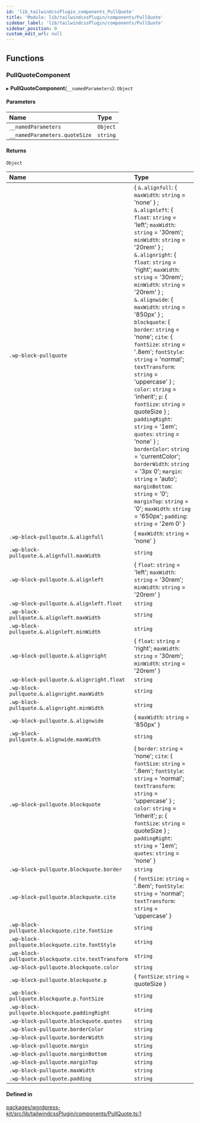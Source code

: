 ```yaml
---
id: 'lib_tailwindcssPlugin_components_PullQuote'
title: 'Module: lib/tailwindcssPlugin/components/PullQuote'
sidebar_label: 'lib/tailwindcssPlugin/components/PullQuote'
sidebar_position: 0
custom_edit_url: null
---
```


## Functions

### PullQuoteComponent

▸ **PullQuoteComponent**(`__namedParameters`): `Object`

#### Parameters

| Name                          | Type     |
| :---------------------------- | :------- |
| `__namedParameters`           | `Object` |
| `__namedParameters.quoteSize` | `string` |

#### Returns

`Object`

| Name                                                | Type                                                                                                                                                                                                                                                                                                                                                                                                                                                                                                                                                                                                                                                                                                                                                                                                                                                                                               |
| :-------------------------------------------------- | :------------------------------------------------------------------------------------------------------------------------------------------------------------------------------------------------------------------------------------------------------------------------------------------------------------------------------------------------------------------------------------------------------------------------------------------------------------------------------------------------------------------------------------------------------------------------------------------------------------------------------------------------------------------------------------------------------------------------------------------------------------------------------------------------------------------------------------------------------------------------------------------------- |
| `.wp-block-pullquote`                               | { `&.alignfull`: { `maxWidth`: `string` = 'none' } ; `&.alignleft`: { `float`: `string` = 'left'; `maxWidth`: `string` = '30rem'; `minWidth`: `string` = '20rem' } ; `&.alignright`: { `float`: `string` = 'right'; `maxWidth`: `string` = '30rem'; `minWidth`: `string` = '20rem' } ; `&.alignwide`: { `maxWidth`: `string` = '850px' } ; `blockquote`: { `border`: `string` = 'none'; `cite`: { `fontSize`: `string` = '.8em'; `fontStyle`: `string` = 'normal'; `textTransform`: `string` = 'uppercase' } ; `color`: `string` = 'inherit'; `p`: { `fontSize`: `string` = quoteSize } ; `paddingRight`: `string` = '1em'; `quotes`: `string` = 'none' } ; `borderColor`: `string` = 'currentColor'; `borderWidth`: `string` = '3px 0'; `margin`: `string` = 'auto'; `marginBottom`: `string` = '0'; `marginTop`: `string` = '0'; `maxWidth`: `string` = '650px'; `padding`: `string` = '2em 0' } |
| `.wp-block-pullquote.&.alignfull`                   | { `maxWidth`: `string` = 'none' }                                                                                                                                                                                                                                                                                                                                                                                                                                                                                                                                                                                                                                                                                                                                                                                                                                                                  |
| `.wp-block-pullquote.&.alignfull.maxWidth`          | `string`                                                                                                                                                                                                                                                                                                                                                                                                                                                                                                                                                                                                                                                                                                                                                                                                                                                                                           |
| `.wp-block-pullquote.&.alignleft`                   | { `float`: `string` = 'left'; `maxWidth`: `string` = '30rem'; `minWidth`: `string` = '20rem' }                                                                                                                                                                                                                                                                                                                                                                                                                                                                                                                                                                                                                                                                                                                                                                                                     |
| `.wp-block-pullquote.&.alignleft.float`             | `string`                                                                                                                                                                                                                                                                                                                                                                                                                                                                                                                                                                                                                                                                                                                                                                                                                                                                                           |
| `.wp-block-pullquote.&.alignleft.maxWidth`          | `string`                                                                                                                                                                                                                                                                                                                                                                                                                                                                                                                                                                                                                                                                                                                                                                                                                                                                                           |
| `.wp-block-pullquote.&.alignleft.minWidth`          | `string`                                                                                                                                                                                                                                                                                                                                                                                                                                                                                                                                                                                                                                                                                                                                                                                                                                                                                           |
| `.wp-block-pullquote.&.alignright`                  | { `float`: `string` = 'right'; `maxWidth`: `string` = '30rem'; `minWidth`: `string` = '20rem' }                                                                                                                                                                                                                                                                                                                                                                                                                                                                                                                                                                                                                                                                                                                                                                                                    |
| `.wp-block-pullquote.&.alignright.float`            | `string`                                                                                                                                                                                                                                                                                                                                                                                                                                                                                                                                                                                                                                                                                                                                                                                                                                                                                           |
| `.wp-block-pullquote.&.alignright.maxWidth`         | `string`                                                                                                                                                                                                                                                                                                                                                                                                                                                                                                                                                                                                                                                                                                                                                                                                                                                                                           |
| `.wp-block-pullquote.&.alignright.minWidth`         | `string`                                                                                                                                                                                                                                                                                                                                                                                                                                                                                                                                                                                                                                                                                                                                                                                                                                                                                           |
| `.wp-block-pullquote.&.alignwide`                   | { `maxWidth`: `string` = '850px' }                                                                                                                                                                                                                                                                                                                                                                                                                                                                                                                                                                                                                                                                                                                                                                                                                                                                 |
| `.wp-block-pullquote.&.alignwide.maxWidth`          | `string`                                                                                                                                                                                                                                                                                                                                                                                                                                                                                                                                                                                                                                                                                                                                                                                                                                                                                           |
| `.wp-block-pullquote.blockquote`                    | { `border`: `string` = 'none'; `cite`: { `fontSize`: `string` = '.8em'; `fontStyle`: `string` = 'normal'; `textTransform`: `string` = 'uppercase' } ; `color`: `string` = 'inherit'; `p`: { `fontSize`: `string` = quoteSize } ; `paddingRight`: `string` = '1em'; `quotes`: `string` = 'none' }                                                                                                                                                                                                                                                                                                                                                                                                                                                                                                                                                                                                   |
| `.wp-block-pullquote.blockquote.border`             | `string`                                                                                                                                                                                                                                                                                                                                                                                                                                                                                                                                                                                                                                                                                                                                                                                                                                                                                           |
| `.wp-block-pullquote.blockquote.cite`               | { `fontSize`: `string` = '.8em'; `fontStyle`: `string` = 'normal'; `textTransform`: `string` = 'uppercase' }                                                                                                                                                                                                                                                                                                                                                                                                                                                                                                                                                                                                                                                                                                                                                                                       |
| `.wp-block-pullquote.blockquote.cite.fontSize`      | `string`                                                                                                                                                                                                                                                                                                                                                                                                                                                                                                                                                                                                                                                                                                                                                                                                                                                                                           |
| `.wp-block-pullquote.blockquote.cite.fontStyle`     | `string`                                                                                                                                                                                                                                                                                                                                                                                                                                                                                                                                                                                                                                                                                                                                                                                                                                                                                           |
| `.wp-block-pullquote.blockquote.cite.textTransform` | `string`                                                                                                                                                                                                                                                                                                                                                                                                                                                                                                                                                                                                                                                                                                                                                                                                                                                                                           |
| `.wp-block-pullquote.blockquote.color`              | `string`                                                                                                                                                                                                                                                                                                                                                                                                                                                                                                                                                                                                                                                                                                                                                                                                                                                                                           |
| `.wp-block-pullquote.blockquote.p`                  | { `fontSize`: `string` = quoteSize }                                                                                                                                                                                                                                                                                                                                                                                                                                                                                                                                                                                                                                                                                                                                                                                                                                                               |
| `.wp-block-pullquote.blockquote.p.fontSize`         | `string`                                                                                                                                                                                                                                                                                                                                                                                                                                                                                                                                                                                                                                                                                                                                                                                                                                                                                           |
| `.wp-block-pullquote.blockquote.paddingRight`       | `string`                                                                                                                                                                                                                                                                                                                                                                                                                                                                                                                                                                                                                                                                                                                                                                                                                                                                                           |
| `.wp-block-pullquote.blockquote.quotes`             | `string`                                                                                                                                                                                                                                                                                                                                                                                                                                                                                                                                                                                                                                                                                                                                                                                                                                                                                           |
| `.wp-block-pullquote.borderColor`                   | `string`                                                                                                                                                                                                                                                                                                                                                                                                                                                                                                                                                                                                                                                                                                                                                                                                                                                                                           |
| `.wp-block-pullquote.borderWidth`                   | `string`                                                                                                                                                                                                                                                                                                                                                                                                                                                                                                                                                                                                                                                                                                                                                                                                                                                                                           |
| `.wp-block-pullquote.margin`                        | `string`                                                                                                                                                                                                                                                                                                                                                                                                                                                                                                                                                                                                                                                                                                                                                                                                                                                                                           |
| `.wp-block-pullquote.marginBottom`                  | `string`                                                                                                                                                                                                                                                                                                                                                                                                                                                                                                                                                                                                                                                                                                                                                                                                                                                                                           |
| `.wp-block-pullquote.marginTop`                     | `string`                                                                                                                                                                                                                                                                                                                                                                                                                                                                                                                                                                                                                                                                                                                                                                                                                                                                                           |
| `.wp-block-pullquote.maxWidth`                      | `string`                                                                                                                                                                                                                                                                                                                                                                                                                                                                                                                                                                                                                                                                                                                                                                                                                                                                                           |
| `.wp-block-pullquote.padding`                       | `string`                                                                                                                                                                                                                                                                                                                                                                                                                                                                                                                                                                                                                                                                                                                                                                                                                                                                                           |

#### Defined in

[packages/wordpress-kit/src/lib/tailwindcssPlugin/components/PullQuote.ts:1](https://github.com/CobyPear/decoupled-kit-js/blob/1d4dd35e/packages/wordpress-kit/src/lib/tailwindcssPlugin/components/PullQuote.ts#L1)
